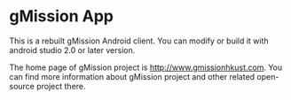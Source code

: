 # gMission App

This is a rebuilt gMission Android client. You can modify or build it with android studio 2.0 or later version.

The home page of gMission project is http://www.gmissionhkust.com. You can find more information about gMission project and other related open-source project there.